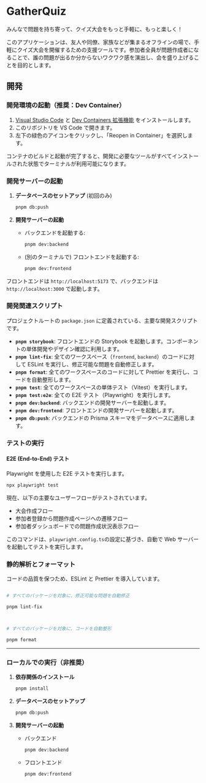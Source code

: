 # GatherQuiz

みんなで問題を持ち寄って、クイズ大会をもっと手軽に、もっと楽しく！

このアプリケーションは、友人や同僚、家族などが集まるオフラインの場で、手軽にクイズ大会を開催するための支援ツールです。参加者全員が問題作成者になることで、誰の問題が出るか分からないワクワク感を演出し、会を盛り上げることを目的とします。

## 開発

### 開発環境の起動（推奨：Dev Container）

1. [Visual Studio Code](https://code.visualstudio.com/) と [Dev Containers 拡張機能](https://marketplace.visualstudio.com/items?itemName=ms-vscode-remote.remote-containers) をインストールします。
2. このリポジトリを VS Code で開きます。
3. 左下の緑色のアイコンをクリックし、「Reopen in Container」を選択します。

コンテナのビルドと起動が完了すると、開発に必要なツールがすべてインストールされた状態でターミナルが利用可能になります。

### 開発サーバーの起動

1. **データベースのセットアップ** (初回のみ)

   ```bash
   pnpm db:push
   ```

2. **開発サーバーの起動**

   - バックエンドを起動する:

     ```bash
     pnpm dev:backend
     ```

   - (別のターミナルで) フロントエンドを起動する:
     ```bash
     pnpm dev:frontend
     ```

フロントエンドは `http://localhost:5173` で、バックエンドは `http://localhost:3000` で起動します。

### 開発関連スクリプト

プロジェクトルートの `package.json` に定義されている、主要な開発スクリプトです。

- **`pnpm storybook`**: フロントエンドの Storybook を起動します。コンポーネントの単体開発やデザイン確認に利用します。
- **`pnpm lint-fix`**: 全てのワークスペース（`frontend`, `backend`）のコードに対して ESLint を実行し、修正可能な問題を自動修正します。
- **`pnpm format`**: 全てのワークスペースのコードに対して Prettier を実行し、コードを自動整形します。
- **`pnpm test`**: 全てのワークスペースの単体テスト（Vitest）を実行します。
- **`pnpm test:e2e`**: 全ての E2E テスト（Playwright）を実行します。
- **`pnpm dev:backend`**: バックエンドの開発サーバーを起動します。
- **`pnpm dev:frontend`**: フロントエンドの開発サーバーを起動します。
- **`pnpm db:push`**: バックエンドの Prisma スキーマをデータベースに適用します。

### テストの実行

#### E2E (End-to-End) テスト

Playwright を使用した E2E テストを実行します。

```bash
npx playwright test
```

現在、以下の主要なユーザーフローがテストされています。

- 大会作成フロー
- 参加者登録から問題作成ページへの遷移フロー
- 参加者ダッシュボードでの問題作成状況表示フロー

このコマンドは、`playwright.config.ts`の設定に基づき、自動で Web サーバーを起動してテストを実行します。

### 静的解析とフォーマット

コードの品質を保つため、ESLint と Prettier を導入しています。

```bash

# すべてのパッケージを対象に、修正可能な問題を自動修正

pnpm lint-fix



# すべてのパッケージを対象に、コードを自動整形

pnpm format

```

---

### ローカルでの実行（非推奨）

1. **依存関係のインストール**

   ```bash
   pnpm install
   ```

2. **データベースのセットアップ**

   ```bash
   pnpm db:push
   ```

3. **開発サーバーの起動**

   - バックエンド

     ```bash
     pnpm dev:backend
     ```

   - フロントエンド
     ```bash
     pnpm dev:frontend
     ```
